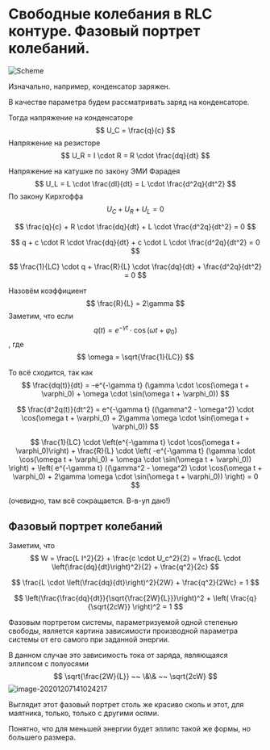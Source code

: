 # Свободные колебания в RLC контуре. Фазовый портрет колебаний.

![Scheme](D:\Projects\exam\physics-11-20\28\assets\Scheme.png)

Изначально, например, конденсатор заряжен.

В качестве параметра будем рассматривать заряд на конденсаторе.

Тогда напряжение на конденсаторе  
$$
U_C = \frac{q}{c}
$$
Напряжение на резисторе
$$
U_R = I \cdot R = R \cdot \frac{dq}{dt}
$$


Напряжение на катушке по закону ЭМИ Фарадея
$$
U_L = L \cdot \frac{dI}{dt} = L \cdot \frac{d^2q}{dt^2}
$$
По закону Кирхгоффа
$$
U_C + U_R + U_L = 0
$$

$$
\frac{q}{c} + R \cdot \frac{dq}{dt} + L \cdot \frac{d^2q}{dt^2} = 0
$$

$$
q + c \cdot R \cdot \frac{dq}{dt} + c \cdot L \cdot \frac{d^2q}{dt^2} = 0
$$

$$
\frac{1}{LC} \cdot q + \frac{R}{L} \cdot \frac{dq}{dt} + \frac{d^2q}{dt^2} = 0
$$

Назовём коэффициент 
$$
\frac{R}{L} = 2\gamma
$$
Заметим, что если 
$$
q(t) = e^{-\gamma t} \cdot \cos(\omega t + \varphi_0)
$$
, где
$$
\omega = \sqrt{\frac{1}{LC}}
$$




То всё сходится, так как
$$
\frac{dq(t)}{dt} = -e^{-\gamma t} (\gamma \cdot \cos(\omega t + \varphi_0) + \omega \cdot \sin(\omega t + \varphi_0))
$$

$$
\frac{d^2q(t)}{dt^2} = e^{-\gamma t} ((\gamma^2 - \omega^2) \cdot \cos(\omega t + \varphi_0) + 2\gamma \omega \cdot \sin(\omega t + \varphi_0))
$$

$$
\frac{1}{LC} \cdot \left(e^{-\gamma t} \cdot \cos(\omega t + \varphi_0)\right) + \frac{R}{L} \cdot \left( -e^{-\gamma t} (\gamma \cdot \cos(\omega t + \varphi_0) + \omega \cdot \sin(\omega t + \varphi_0)) \right) + \left( e^{-\gamma t} ((\gamma^2 - \omega^2) \cdot \cos(\omega t + \varphi_0) + 2\gamma \omega \cdot \sin(\omega t + \varphi_0)) \right) = 0
$$

(очевидно, там всё сокращается. В-в-уп даю!)

## Фазовый портрет колебаний

Заметим, что
$$
W = \frac{L I^2}{2} + \frac{c \cdot U_c^2}{2} = \frac{L \cdot \left(\frac{dq}{dt}\right)^2}{2} + \frac{q^2}{2c}
$$

$$
 \frac{L \cdot \left(\frac{dq}{dt}\right)^2}{2W} + \frac{q^2}{2Wc} = 1
$$

$$
\left(\frac{\frac{dq}{dt}}{\sqrt{\frac{2W}{L}}}\right)^2 + \left( \frac{q}{\sqrt{2cW}} \right)^2 = 1
$$



Фазовым портретом системы, параметризуемой одной степенью свободы, является картина зависимости производной параметра системы от его самого при заданной энергии.

В данном случае это зависимость тока от заряда, являющаяся эллипсом с полуосями 
$$
\sqrt{\frac{2W}{L}} ~~ \&\& ~~ \sqrt{2cW}
$$
![image-20201207141024217](D:\Projects\exam\physics-11-20\28\assets\phase_portrait.png)

Выглядит этот фазовый портрет столь же красиво сколь и этот, для маятника, только, только с другими осями. 

Понятно, что для меньшей энергии будет эллипс такой же формы, но большего размера.